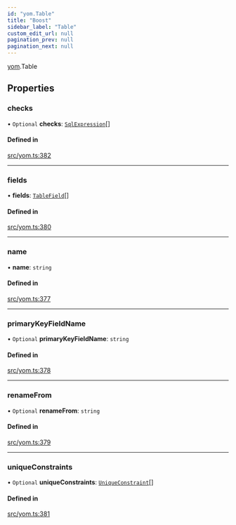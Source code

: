 ```yaml
---
id: "yom.Table"
title: "Boost"
sidebar_label: "Table"
custom_edit_url: null
pagination_prev: null
pagination_next: null
---
```


[yom](../namespaces/yom.md).Table

## Properties

### checks

• `Optional` **checks**: [`SqlExpression`](../namespaces/yom.md#sqlexpression)[]

#### Defined in

[src/yom.ts:382](https://github.com/yolmio/boost/blob/b239488/src/yom.ts#L382)

___

### fields

• **fields**: [`TableField`](yom.TableField.md)[]

#### Defined in

[src/yom.ts:380](https://github.com/yolmio/boost/blob/b239488/src/yom.ts#L380)

___

### name

• **name**: `string`

#### Defined in

[src/yom.ts:377](https://github.com/yolmio/boost/blob/b239488/src/yom.ts#L377)

___

### primaryKeyFieldName

• `Optional` **primaryKeyFieldName**: `string`

#### Defined in

[src/yom.ts:378](https://github.com/yolmio/boost/blob/b239488/src/yom.ts#L378)

___

### renameFrom

• `Optional` **renameFrom**: `string`

#### Defined in

[src/yom.ts:379](https://github.com/yolmio/boost/blob/b239488/src/yom.ts#L379)

___

### uniqueConstraints

• `Optional` **uniqueConstraints**: [`UniqueConstraint`](yom.UniqueConstraint.md)[]

#### Defined in

[src/yom.ts:381](https://github.com/yolmio/boost/blob/b239488/src/yom.ts#L381)
